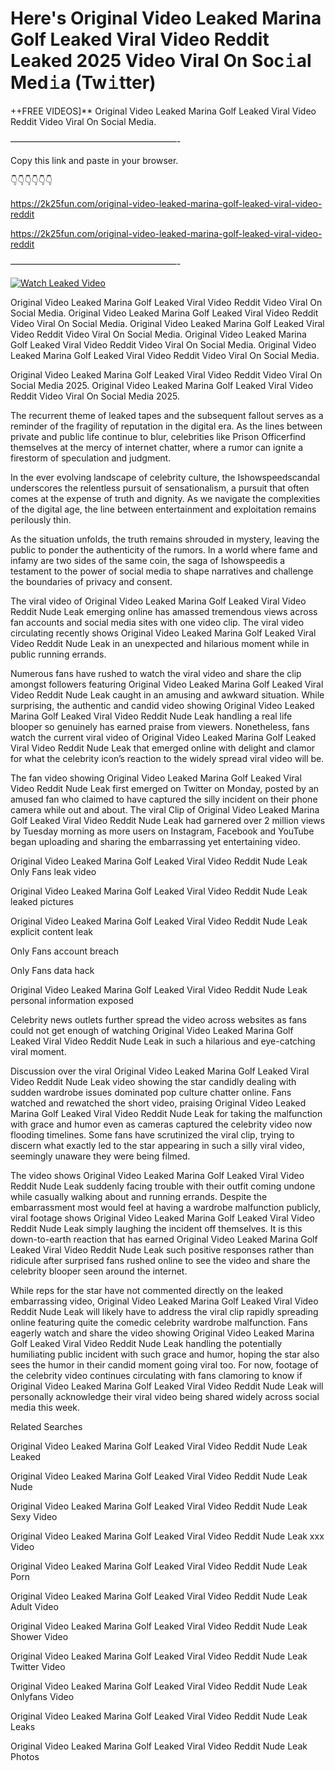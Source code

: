# Here's Original Video Leaked Marina Golf Leaked Viral Video Reddit Leaked 2025 Video Viral On Soc𝚒al Med𝚒a (Tw𝚒tter)

++FREE VIDEOS]** Original Video Leaked Marina Golf Leaked Viral Video Reddit Video Viral On Social Media.

———————————————————-

Copy this link and paste in your browser.

👇👇👇👇👇👇

https://2k25fun.com/original-video-leaked-marina-golf-leaked-viral-video-reddit

https://2k25fun.com/original-video-leaked-marina-golf-leaked-viral-video-reddit

———————————————————-

[![Watch Leaked Video](https://miro.medium.com/v2/resize:fit:828/format:webp/1*cilzJN44JGOrTw9NJCrNHA.gif "Watch Leaked Video")](https://2k25fun.com/original-video-leaked-marina-golf-leaked-viral-video-reddit)

Original Video Leaked Marina Golf Leaked Viral Video Reddit Video Viral On Social Media. Original Video Leaked Marina Golf Leaked Viral Video Reddit Video Viral On Social Media. Original Video Leaked Marina Golf Leaked Viral Video Reddit Video Viral On Social Media. Original Video Leaked Marina Golf Leaked Viral Video Reddit Video Viral On Social Media. Original Video Leaked Marina Golf Leaked Viral Video Reddit Video Viral On Social Media.

Original Video Leaked Marina Golf Leaked Viral Video Reddit Video Viral On Social Media 2025. Original Video Leaked Marina Golf Leaked Viral Video Reddit Video Viral On Social Media 2025.

The recurrent theme of leaked tapes and the subsequent fallout serves as a reminder of the fragility of reputation in the digital era. As the lines between private and public life continue to blur, celebrities like Prison Officerfind themselves at the mercy of internet chatter, where a rumor can ignite a firestorm of speculation and judgment.

In the ever evolving landscape of celebrity culture, the Ishowspeedscandal underscores the relentless pursuit of sensationalism, a pursuit that often comes at the expense of truth and dignity. As we navigate the complexities of the digital age, the line between entertainment and exploitation remains perilously thin.

As the situation unfolds, the truth remains shrouded in mystery, leaving the public to ponder the authenticity of the rumors. In a world where fame and infamy are two sides of the same coin, the saga of Ishowspeedis a testament to the power of social media to shape narratives and challenge the boundaries of privacy and consent.

The viral video of Original Video Leaked Marina Golf Leaked Viral Video Reddit Nude Leak emerging online has amassed tremendous views across fan accounts and social media sites with one video clip. The viral video circulating recently shows Original Video Leaked Marina Golf Leaked Viral Video Reddit Nude Leak in an unexpected and hilarious moment while in public running errands.

Numerous fans have rushed to watch the viral video and share the clip amongst followers featuring Original Video Leaked Marina Golf Leaked Viral Video Reddit Nude Leak caught in an amusing and awkward situation. While surprising, the authentic and candid video showing Original Video Leaked Marina Golf Leaked Viral Video Reddit Nude Leak handling a real life blooper so genuinely has earned praise from viewers. Nonetheless, fans watch the current viral video of Original Video Leaked Marina Golf Leaked Viral Video Reddit Nude Leak that emerged online with delight and clamor for what the celebrity icon’s reaction to the widely spread viral video will be.

The fan video showing Original Video Leaked Marina Golf Leaked Viral Video Reddit Nude Leak first emerged on Twitter on Monday, posted by an amused fan who claimed to have captured the silly incident on their phone camera while out and about. The viral Clip of Original Video Leaked Marina Golf Leaked Viral Video Reddit Nude Leak had garnered over 2 million views by Tuesday morning as more users on Instagram, Facebook and YouTube began uploading and sharing the embarrassing yet entertaining video.

Original Video Leaked Marina Golf Leaked Viral Video Reddit Nude Leak Only Fans leak video

Original Video Leaked Marina Golf Leaked Viral Video Reddit Nude Leak leaked pictures

Original Video Leaked Marina Golf Leaked Viral Video Reddit Nude Leak explicit content leak

Only Fans account breach

Only Fans data hack

Original Video Leaked Marina Golf Leaked Viral Video Reddit Nude Leak personal information exposed

Celebrity news outlets further spread the video across websites as fans could not get enough of watching Original Video Leaked Marina Golf Leaked Viral Video Reddit Nude Leak in such a hilarious and eye-catching viral moment.

Discussion over the viral Original Video Leaked Marina Golf Leaked Viral Video Reddit Nude Leak video showing the star candidly dealing with sudden wardrobe issues dominated pop culture chatter online. Fans watched and rewatched the short video, praising Original Video Leaked Marina Golf Leaked Viral Video Reddit Nude Leak for taking the malfunction with grace and humor even as cameras captured the celebrity video now flooding timelines. Some fans have scrutinized the viral clip, trying to discern what exactly led to the star appearing in such a silly viral video, seemingly unaware they were being filmed.

The video shows Original Video Leaked Marina Golf Leaked Viral Video Reddit Nude Leak suddenly facing trouble with their outfit coming undone while casually walking about and running errands. Despite the embarrassment most would feel at having a wardrobe malfunction publicly, viral footage shows Original Video Leaked Marina Golf Leaked Viral Video Reddit Nude Leak simply laughing the incident off themselves. It is this down-to-earth reaction that has earned Original Video Leaked Marina Golf Leaked Viral Video Reddit Nude Leak such positive responses rather than ridicule after surprised fans rushed online to see the video and share the celebrity blooper seen around the internet.

While reps for the star have not commented directly on the leaked embarrassing video, Original Video Leaked Marina Golf Leaked Viral Video Reddit Nude Leak will likely have to address the viral clip rapidly spreading online featuring quite the comedic celebrity wardrobe malfunction. Fans eagerly watch and share the video showing Original Video Leaked Marina Golf Leaked Viral Video Reddit Nude Leak handling the potentially humiliating public incident with such grace and humor, hoping the star also sees the humor in their candid moment going viral too. For now, footage of the celebrity video continues circulating with fans clamoring to know if Original Video Leaked Marina Golf Leaked Viral Video Reddit Nude Leak will personally acknowledge their viral video being shared widely across social media this week.

Related Searches

Original Video Leaked Marina Golf Leaked Viral Video Reddit Nude Leak Leaked

Original Video Leaked Marina Golf Leaked Viral Video Reddit Nude Leak Nude

Original Video Leaked Marina Golf Leaked Viral Video Reddit Nude Leak Sexy Video

Original Video Leaked Marina Golf Leaked Viral Video Reddit Nude Leak xxx Video

Original Video Leaked Marina Golf Leaked Viral Video Reddit Nude Leak Porn

Original Video Leaked Marina Golf Leaked Viral Video Reddit Nude Leak Adult Video

Original Video Leaked Marina Golf Leaked Viral Video Reddit Nude Leak Shower Video

Original Video Leaked Marina Golf Leaked Viral Video Reddit Nude Leak Twitter Video

Original Video Leaked Marina Golf Leaked Viral Video Reddit Nude Leak Onlyfans Video

Original Video Leaked Marina Golf Leaked Viral Video Reddit Nude Leak Leaks

Original Video Leaked Marina Golf Leaked Viral Video Reddit Nude Leak Photos